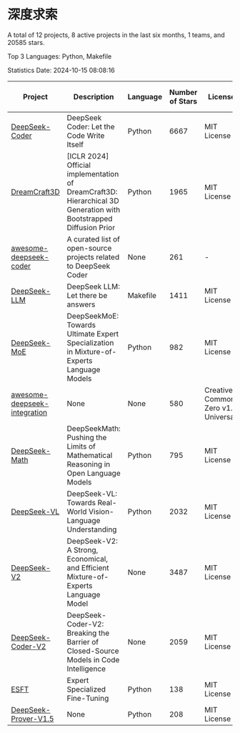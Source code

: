# 深度求索

A total of 12 projects, 8 active projects in the last six months, 1 teams, and 20585 stars.

Top 3 Languages: Python, Makefile

Statistics Date: 2024-10-15 08:08:16

| Project | Description | Language | Number of Stars | License | Creation Date | Last Updated Date | Last Pushed Date |
| --- | --- | --- | --- | --- | --- | --- | --- |
| [DeepSeek-Coder](https://github.com/deepseek-ai/DeepSeek-Coder) | DeepSeek Coder: Let the Code Write Itself | Python | 6667 | MIT License | 2023-10-20 | 2024-10-14 | 2024-05-21 |
| [DreamCraft3D](https://github.com/deepseek-ai/DreamCraft3D) | [ICLR 2024] Official implementation of DreamCraft3D: Hierarchical 3D Generation with Bootstrapped Diffusion Prior | Python | 1965 | MIT License | 2023-10-23 | 2024-10-14 | 2024-08-21 |
| [awesome-deepseek-coder](https://github.com/deepseek-ai/awesome-deepseek-coder) | A curated list of open-source projects related to DeepSeek Coder | None | 261 | - | 2023-11-06 | 2024-10-08 | 2024-04-03 |
| [DeepSeek-LLM](https://github.com/deepseek-ai/DeepSeek-LLM) | DeepSeek LLM: Let there be answers | Makefile | 1411 | MIT License | 2023-11-29 | 2024-10-13 | 2024-02-04 |
| [DeepSeek-MoE](https://github.com/deepseek-ai/DeepSeek-MoE) | DeepSeekMoE: Towards Ultimate Expert Specialization in Mixture-of-Experts Language Models | Python | 982 | MIT License | 2024-01-02 | 2024-10-14 | 2024-01-16 |
| [awesome-deepseek-integration](https://github.com/deepseek-ai/awesome-deepseek-integration) | None | None | 580 | Creative Commons Zero v1.0 Universal | 2024-01-11 | 2024-10-15 | 2024-09-24 |
| [DeepSeek-Math](https://github.com/deepseek-ai/DeepSeek-Math) | DeepSeekMath: Pushing the Limits of Mathematical Reasoning in Open Language Models | Python | 795 | MIT License | 2024-02-05 | 2024-10-15 | 2024-04-15 |
| [DeepSeek-VL](https://github.com/deepseek-ai/DeepSeek-VL) | DeepSeek-VL: Towards Real-World Vision-Language Understanding | Python | 2032 | MIT License | 2024-03-07 | 2024-10-15 | 2024-04-24 |
| [DeepSeek-V2](https://github.com/deepseek-ai/DeepSeek-V2) | DeepSeek-V2: A Strong, Economical, and Efficient Mixture-of-Experts Language Model | None | 3487 | MIT License | 2024-04-22 | 2024-10-15 | 2024-09-25 |
| [DeepSeek-Coder-V2](https://github.com/deepseek-ai/DeepSeek-Coder-V2) | DeepSeek-Coder-V2: Breaking the Barrier of Closed-Source Models in Code Intelligence | None | 2059 | MIT License | 2024-06-14 | 2024-10-15 | 2024-09-24 |
| [ESFT](https://github.com/deepseek-ai/ESFT) | Expert Specialized Fine-Tuning | Python | 138 | MIT License | 2024-07-04 | 2024-10-12 | 2024-09-22 |
| [DeepSeek-Prover-V1.5](https://github.com/deepseek-ai/DeepSeek-Prover-V1.5) | None | Python | 208 | MIT License | 2024-08-15 | 2024-10-14 | 2024-08-16 |
